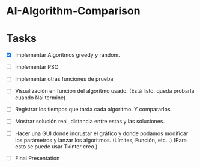 # AI-Algorithm-Comparison

# Tasks
* [x] Implementar Algoritmos greedy y random.
* [ ] Implementar PSO
* [ ] Implementar otras funciones de prueba
* [ ] Visualización en función del algoritmo usado. (Está listo, queda probarla cuando Nai termine) 
* [ ] Registrar los tiempos que tarda cada algoritmo. Y compararlos
* [ ] Mostrar solución real, distancia entre estas y las soluciones.
* [ ] Hacer una GUI donde incrustar el gráfico y donde podamos modificar los parámetros y lanzar los algoritmos. (Límites, Función, etc...) (Para esto se puede usar Tkinter creo.)
* [ ] Final Presentation


